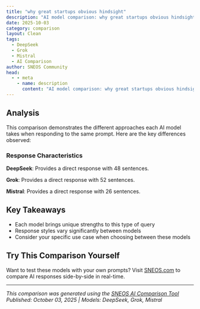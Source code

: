 ```yaml
---
title: "why great startups obvious hindsight"
description: "AI model comparison: why great startups obvious hindsight..."
date: 2025-10-03
category: comparison
layout: Clean
tags:
  - DeepSeek
  - Grok
  - Mistral
  - AI Comparison
author: SNEOS Community
head:
  - - meta
    - name: description
      content: "AI model comparison: why great startups obvious hindsight..."
---
```


<ChatComparison
  title="why great startups obvious hindsight"
  prompt="why great startups obvious hindsight"
  :responses='{
    "DeepSeek": "Of course. This is one of the most insightful and paradoxical truths about the startup world.\n\nThe statement \u0022Great startups are obvious in hindsight\u0022 points to a cognitive bias that makes successful ventures seem inevitable and logical *after* they have succeeded, while their success was highly uncertain and non-obvious at the outset.\n\nHere\u2019s a breakdown of why this happens:\n\n### 1. The Narrative Fallacy\nWe humans are storytellers. We love clean, logical narratives that connect cause and effect. Once a startup succeeds, we craft a compelling \u0022origin story\u0022 that neatly explains its path to victory.\n\n*   **In Hindsight:** \u0022Of course Airbnb took off. People have spare rooms and travelers want authentic, cheap experiences. It was a perfect market fit.\u0022\n*   **At the Outset:** The idea of staying in a stranger\u0027s home was seen as weird, unsafe, and niche. The founders had to sell cereal boxes to fund their company because investors didn\u0027t get it.\n\nThe messy, chaotic, and luck-filled reality of the journey is smoothed over into a simple, obvious-sounding narrative.\n\n### 2. The Clarity of a Solved Problem\nOnce a problem is solved, the solution seems simple. We forget the state of the world *before* the solution existed.\n\n*   **In Hindsight:** \u0022It\u0027s obvious that everyone would want a smartphone\u2014a computer, phone, and camera all in one.\u0022\n*   **At the Outset:** Before the iPhone, the market was dominated by BlackBerry for business and simple flip phones for everyone else. The concept of a fragile, expensive glass slab with no keyboard was considered risky and unnecessary by many.\n\nThe problem (clunky, single-purpose devices) only becomes perfectly clear once the elegant solution is in our hands.\n\n### 3. Survivorship Bias\nWe only study the winners. We analyze Google, Facebook, Amazon, and Uber, but we ignore the thousands of other search engines, social networks, e-commerce sites, and ride-sharing apps that failed with very similar-sounding ideas.\n\n*   **In Hindsight:** \u0022The formula was a two-sided network effect and a freemium model. It\u0027s obvious.\u0022\n*   **At the Outset:** For every successful company with that model, there are dozens of gravestones. The difference between success and failure often comes down to timing, execution, team dynamics, and plain luck\u2014factors that aren\u0027t obvious when you only look at the survivor.\n\n### 4. The \u0022Adjacent Possible\u0022 is Only Visible Afterward\nInnovation often happens at the edges of what is currently possible, in the \u0022adjacent possible.\u0022 But you can only see the door to the next room once you\u0027ve entered it.\n\n*   **In Hindsight:** \u0022Once cloud computing (AWS) and smartphones were here, of course an app like Uber was possible.\u0022\n*   **At the Outset:** Connecting GPS in phones, a payment system, and a network of drivers in real-time was a complex, untested bet. The pieces existed, but the vision to combine them to disrupt the entire taxi industry was not obvious.\n\n### 5. The Reframing of \u0022Risks\u0022 into \u0022Vision\u0022\nWhat looks like a foolish risk during the early days is later recast as visionary genius.\n\n*   **In Hindsight:** \u0022Netflix\u0027s pivot from DVDs to streaming was a brilliant, inevitable move.\u0022\n*   **At the Outset:** They were betting their highly profitable DVD-by-mail business on an unproven, bandwidth-intensive technology with uncertain consumer adoption. It was an extremely controversial and risky decision at the time.\n\n---\n\n### The Implication for Entrepreneurs and Investors\n\nUnderstanding this concept is crucial because it fights against groupthink and highlights where true opportunity lies.\n\n*   **If it\u0027s truly obvious to everyone, it\u0027s probably already too crowded or not a real startup opportunity.** The biggest opportunities are often hidden in ideas that seem bad, niche, or frivolous to the mainstream.\n*   **The goal is not to find what is obvious now, but to see what will be obvious in 5-10 years.** This requires independent thinking, deep conviction, and the courage to be misunderstood for a long time.\n*   **It teaches humility.** Success is not just about being smart; it\u0027s about navigating uncertainty, adapting, and having the resilience to keep going when your \u0022obvious\u0022 idea is being dismissed by everyone.\n\n**In short: Great startups are obvious in hindsight because success rewrites the past. It filters out the noise of doubt, the dead ends, and the role of chance, leaving behind a clean, logical story that feels inevitable.** The real skill is seeing the potential for that story *before* it has been written.",
    "Grok": "The idea that great startups seem \u0022obvious in hindsight\u0022 is a common observation in the entrepreneurial world, and it can be explained through a combination of psychological, cultural, and practical factors. Here\u0027s why this phenomenon occurs:\n\n1. **Hindsight Bias**: \n   - Hindsight bias is a cognitive bias where people perceive past events as having been more predictable than they actually were. Once a startup succeeds (e.g., Uber or Airbnb), it\u0027s easy to look back and think, \u0022Of course that was a great idea! How could anyone miss it?\u0022 This bias ignores the uncertainty, risk, and skepticism that existed at the time the idea was first proposed.\n\n2. **Market Validation Simplifies Complexity**:\n   - Before a startup succeeds, its idea often seems risky or impractical due to unproven demand, technological barriers, or cultural resistance. Once the startup validates the market (e.g., proves people want to rent out their homes on Airbnb), the solution seems logical and straightforward. The hard work of overcoming initial challenges\u2014building trust, scaling, or creating infrastructure\u2014is often invisible to outsiders after the fact.\n\n3. **Cultural Shifts and Timing**:\n   - Great startups often capitalize on cultural or technological shifts that aren\u0027t yet apparent to most people at the time. For example, Facebook\u0027s success seems obvious now because social networking is ubiquitous, but in 2004, the idea of connecting with friends online wasn\u2019t mainstream. Once the cultural or technological landscape catches up, the startup\u2019s idea feels inevitable.\n\n4. **Simplification of the Narrative**:\n   - Successful startups often have their stories simplified into a neat, compelling narrative after the fact. Media and case studies focus on the \u0022eureka moment\u0022 or the core idea (e.g., \u0022a search engine that organizes the web\u0022 for Google), glossing over the years of iteration, pivots, and near failures. This makes the idea seem more obvious than it was during its messy early days.\n\n5. **Survivorship Bias**:\n   - We tend to focus on successful startups while ignoring the countless failures with seemingly \u0022obvious\u0022 ideas that didn\u2019t work out. For every successful startup, there are many others that tried similar concepts but failed due to poor execution, bad timing, or lack of resources. We overlook these failures, which makes the successes stand out as if they were always destined to win.\n\n6. **Execution Over Idea**:\n   - Many great startup ideas aren\u2019t unique or revolutionary at the outset\u2014multiple people or companies often have similar ideas simultaneously. What makes a startup \u0022obvious in hindsight\u0022 is often the execution, not the idea itself. For instance, Google wasn\u2019t the first search engine, but its superior algorithm and focus on user experience made it dominant. In hindsight, we attribute the success to the idea, when it was really about how it was implemented.\n\n### Examples of \u0022Obvious in Hindsight\u0022 Startups\n- **Uber**: Before smartphones and GPS became widespread, the idea of summoning a car with an app seemed far-fetched. Trusting strangers to drive you around also raised safety concerns. After Uber solved these problems and changed consumer behavior, the concept felt inevitable.\n- **Airbnb**: The notion of renting out a spare room to strangers was uncomfortable and risky before trust mechanisms (reviews, ratings) were established. Now, it\u2019s a cornerstone of the sharing economy and feels like an obvious gap in the market.\n- **Amazon**: Selling books online in the mid-90s seemed niche and unprofitable given shipping costs and limited internet adoption. Once Amazon scaled and expanded, the idea of an \u0022everything store\u0022 online became a no-brainer.\n\n### Why It Wasn\u2019t Obvious at the Time\n- **Risk and Uncertainty**: Most revolutionary ideas face skepticism because they challenge the status quo. Investors, customers, and even founders often doubt whether the idea will work.\n- **Missing Infrastructure**: Many great startups rely on technology or societal trends that aren\u2019t fully developed at the time. For example, Netflix\u2019s streaming model wasn\u2019t feasible until broadband internet became widespread.\n- **Behavioral Resistance**: People are often resistant to change. Great startups often have to educate their market (e.g., convincing people to trust online payments or share personal data).\n\n### Key Takeaway\nGreat startups seem obvious in hindsight because success rewrites the narrative, erasing the struggles, risks, and uncertainties that existed at the time. Recognizing this can help entrepreneurs and investors remain open to ideas that seem unconventional or risky today but could become the \u0022obvious\u0022 solutions of tomorrow. It also underscores the importance of execution and timing\u2014ideas alone are rarely enough. If you\u0027re looking for the next big idea, focus on emerging trends, unsolved pain points, and areas where technology or behavior is evolving, even if the solution doesn\u2019t seem obvious now.",
    "Mistral": "Great startups often seem obvious in hindsight for several reasons:\n\n1. **Market Need**: Successful startups typically address a clear and pressing market need. Once they have proven that this need exists and that their solution is effective, it can seem obvious that there was a demand for such a product or service.\n\n2. **Simplicity and Elegance**: Many great startups offer solutions that are simple and elegant. These solutions often make complex problems seem straightforward, leading people to wonder why no one thought of it before.\n\n3. **Timing**: Timing is crucial for startups. A great idea that comes too early or too late might fail, but when the timing is right, the success can seem inevitable in retrospect.\n\n4. **Execution**: Even if the idea seems obvious, the execution is what sets successful startups apart. The ability to turn a good idea into a viable business requires a lot of hard work, strategic planning, and often a bit of luck.\n\n5. **Market Validation**: Once a startup has achieved success, it validates the market need and the effectiveness of the solution. This validation can make the initial idea seem obvious, as it has been proven to work.\n\n6. **Cultural Impact**: Successful startups often become part of the cultural zeitgeist. Once a product or service becomes ubiquitous, it can be hard to imagine a world without it, making the idea seem obvious.\n\n7. **Hindsight Bias**: This is a psychological phenomenon where people tend to see past events as more predictable than they actually were. When a startup succeeds, people often think, \u0022Of course, that was a great idea,\u0022 even if it wasn\u0027t so clear at the time.\n\n8. **Innovation**: Sometimes, startups introduce truly innovative solutions that change the way people think about a problem. Once the new paradigm is established, the old way of doing things can seem outdated and the new solution obvious.\n\nExamples include companies like Uber, Airbnb, and Netflix, which disrupted traditional industries and now seem like obvious solutions to common problems. However, at the time of their inception, these ideas were far from obvious and faced significant challenges and skepticism."
  }'
  published-date="21:08"
/>

## Analysis

This comparison demonstrates the different approaches each AI model takes when responding to the same prompt. Here are the key differences observed:

### Response Characteristics

**DeepSeek**: Provides a direct response with 48 sentences. 

**Grok**: Provides a direct response with 52 sentences. 

**Mistral**: Provides a direct response with 26 sentences. 

## Key Takeaways

- Each model brings unique strengths to this type of query
- Response styles vary significantly between models
- Consider your specific use case when choosing between these models

## Try This Comparison Yourself

Want to test these models with your own prompts? Visit [SNEOS.com](https://sneos.com) to compare AI responses side-by-side in real-time.

---

*This comparison was generated using the [SNEOS AI Comparison Tool](https://sneos.com)*
*Published: October 03, 2025 | Models: DeepSeek, Grok, Mistral*
